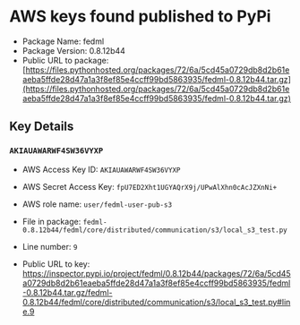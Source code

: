 # AWS keys found published to PyPi

* Package Name: fedml
* Package Version: 0.8.12b44
* Public URL to package: [https://files.pythonhosted.org/packages/72/6a/5cd45a0729db8d2b61eaeba5ffde28d47a1a3f8ef85e4ccff99bd5863935/fedml-0.8.12b44.tar.gz](https://files.pythonhosted.org/packages/72/6a/5cd45a0729db8d2b61eaeba5ffde28d47a1a3f8ef85e4ccff99bd5863935/fedml-0.8.12b44.tar.gz)

## Key Details

### `AKIAUAWARWF4SW36VYXP`

* AWS Access Key ID: `AKIAUAWARWF4SW36VYXP`
* AWS Secret Access Key: `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` 
* AWS role name: `user/fedml-user-pub-s3`
* File in package: `fedml-0.8.12b44/fedml/core/distributed/communication/s3/local_s3_test.py`
* Line number: `9`

* Public URL to key: https://inspector.pypi.io/project/fedml/0.8.12b44/packages/72/6a/5cd45a0729db8d2b61eaeba5ffde28d47a1a3f8ef85e4ccff99bd5863935/fedml-0.8.12b44.tar.gz/fedml-0.8.12b44/fedml/core/distributed/communication/s3/local_s3_test.py#line.9


